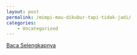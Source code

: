 ```yaml
---
layout: post
permalink: /mimpi-mau-dikubur-tapi-tidak-jadi/
categories:
    - Uncategorized
---
```


[Baca Selengkapnya](/05)
